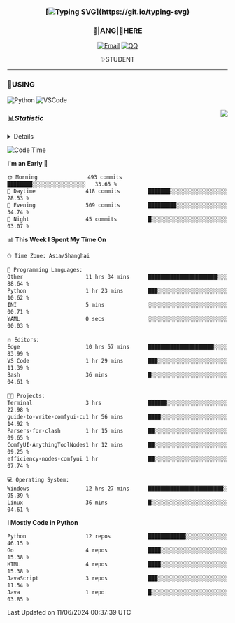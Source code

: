 <div align="center">


### [![Typing SVG](https://readme-typing-svg.herokuapp.com?size=25&duration=2500&color=8C43EA&vCenter=true&width=200&height=40&lines=%F0%9F%8C%B1ANGJustinl%F0%9F%8C%B1+!)](https://git.io/typing-svg)


### 🥛|**ANG**|🥛HERE



[![Email](https://img.shields.io/badge/Email-ANGJustin@163.com-6A5ACD?style=flat-square&logoColor=fff)](mailto:ANGJustinl@163.com)
[![QQ](https://img.shields.io/badge/QQ-77139032-98FB98?style=flat-square&logoColor=fff)](https://qm.qq.com/cgi-bin/qm/qr?k=mcs-cON_aPNfc3hO8-H7lWJHDX-5nKr7&noverify=0)




✨STUDENT 

</div>

---

### 🎨USING

![Python](https://img.shields.io/badge/-Python-blue?style=flat-square&logo=Python&logoColor=fff)
![VSCode](https://img.shields.io/badge/-VSCode-blue?style=flat-square&logo=visualstudiocode&logoColor=fff)


<a href="#">
  <img align="right" src="https://github-readme-stats.vercel.app/api?username=ANGJustinl&count_private=true&show_icons=true&hide_border=true&bg_color=15,f2f7fd,E0EAFC" />
</a>




### 📊*Statistic* 

<details>

<p align="center">
   <img src="github-metrics.svg" alt="typing-svg">
</p>

[![Github activity graph](https://github-readme-activity-graph.angforever.top/graph?username=ANGJustinl&theme=dracula)](https://github.com/ANGJustinl/ANGJustinl)
![image](https://github.com/ANGJustinl/ANGJustinl/assets/96008766/f6c957b8-b907-482a-8804-4c1f944d4b60)
</details>

<!--START_SECTION:waka-->
![Code Time](http://img.shields.io/badge/Code%20Time-100%20hrs%2019%20mins-blue)

**I'm an Early 🐤** 

```text
🌞 Morning                493 commits         ████████░░░░░░░░░░░░░░░░░   33.65 % 
🌆 Daytime                418 commits         ███████░░░░░░░░░░░░░░░░░░   28.53 % 
🌃 Evening                509 commits         █████████░░░░░░░░░░░░░░░░   34.74 % 
🌙 Night                  45 commits          █░░░░░░░░░░░░░░░░░░░░░░░░   03.07 % 
```


📊 **This Week I Spent My Time On** 

```text
🕑︎ Time Zone: Asia/Shanghai

💬 Programming Languages: 
Other                    11 hrs 34 mins      ██████████████████████░░░   88.64 % 
Python                   1 hr 23 mins        ███░░░░░░░░░░░░░░░░░░░░░░   10.62 % 
INI                      5 mins              ░░░░░░░░░░░░░░░░░░░░░░░░░   00.71 % 
YAML                     0 secs              ░░░░░░░░░░░░░░░░░░░░░░░░░   00.03 % 

🔥 Editors: 
Edge                     10 hrs 57 mins      █████████████████████░░░░   83.99 % 
VS Code                  1 hr 29 mins        ███░░░░░░░░░░░░░░░░░░░░░░   11.39 % 
Bash                     36 mins             █░░░░░░░░░░░░░░░░░░░░░░░░   04.61 % 

🐱‍💻 Projects: 
Terminal                 3 hrs               ██████░░░░░░░░░░░░░░░░░░░   22.98 % 
guide-to-write-comfyui-cu1 hr 56 mins        ████░░░░░░░░░░░░░░░░░░░░░   14.92 % 
Parsers-for-clash        1 hr 15 mins        ██░░░░░░░░░░░░░░░░░░░░░░░   09.65 % 
ComfyUI-AnythingToolNodes1 hr 12 mins        ██░░░░░░░░░░░░░░░░░░░░░░░   09.25 % 
efficiency-nodes-comfyui 1 hr                ██░░░░░░░░░░░░░░░░░░░░░░░   07.74 % 

💻 Operating System: 
Windows                  12 hrs 27 mins      ████████████████████████░   95.39 % 
Linux                    36 mins             █░░░░░░░░░░░░░░░░░░░░░░░░   04.61 % 
```

**I Mostly Code in Python** 

```text
Python                   12 repos            ████████████░░░░░░░░░░░░░   46.15 % 
Go                       4 repos             ████░░░░░░░░░░░░░░░░░░░░░   15.38 % 
HTML                     4 repos             ████░░░░░░░░░░░░░░░░░░░░░   15.38 % 
JavaScript               3 repos             ███░░░░░░░░░░░░░░░░░░░░░░   11.54 % 
Java                     1 repo              █░░░░░░░░░░░░░░░░░░░░░░░░   03.85 % 
```




 Last Updated on 11/06/2024 00:37:39 UTC
<!--END_SECTION:waka-->

